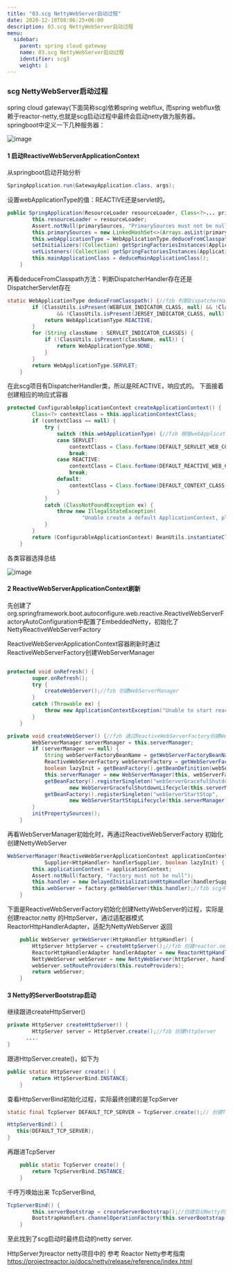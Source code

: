 ```yaml
---
title: "03.scg NettyWebServer启动过程"
date: 2020-12-10T08:06:25+06:00
description: 03.scg NettyWebServer启动过程
menu:
  sidebar:
    parent: spring cloud gateway
    name: 03.scg NettyWebServer启动过程
    identifier: scg3
    weight: 1
---
```


### scg NettyWebServer启动过程
spring cloud gateway(下面简称scg)依赖spring webflux, 而spring webflux依赖于reactor-netty,也就是scg启动过程中最终会启动netty做为服务器。
springboot中定义一下几种服务器：

![image](https://uploader.shimo.im/f/NueY24OjUNgE7DgF.png)

#### 1 启动ReactiveWebServerApplicationContext 
从springboot启动开始分析
```java
SpringApplication.run(GatewayApplication.class, args);
```
设置webApplicationType的值：REACTIVE还是servlet的。
```java
public SpringApplication(ResourceLoader resourceLoader, Class<?>... primarySources) {
		this.resourceLoader = resourceLoader;
		Assert.notNull(primarySources, "PrimarySources must not be null");
		this.primarySources = new LinkedHashSet<>(Arrays.asList(primarySources));
		this.webApplicationType = WebApplicationType.deduceFromClasspath();//fzb 通过类路径中类，推测web应用类型：REACTIVE还是servlet的。
		setInitializers((Collection) getSpringFactoriesInstances(ApplicationContextInitializer.class));
		setListeners((Collection) getSpringFactoriesInstances(ApplicationListener.class));
		this.mainApplicationClass = deduceMainApplicationClass();
	}
```
再看deduceFromClasspath方法：判断DispatcherHandler存在还是DispatcherServlet存在
```java
static WebApplicationType deduceFromClasspath() {//fzb 判断DispatcherHandler存在还是DispatcherServlet存在
		if (ClassUtils.isPresent(WEBFLUX_INDICATOR_CLASS, null) && !ClassUtils.isPresent(WEBMVC_INDICATOR_CLASS, null)
				&& !ClassUtils.isPresent(JERSEY_INDICATOR_CLASS, null)) {
			return WebApplicationType.REACTIVE;
		}
		for (String className : SERVLET_INDICATOR_CLASSES) {
			if (!ClassUtils.isPresent(className, null)) {
				return WebApplicationType.NONE;
			}
		}
		return WebApplicationType.SERVLET;
	}
```
在此scg项目有DispatcherHandler类，所以是REACTIVE，响应式的。
下面接着创建相应的响应式容器
```java
protected ConfigurableApplicationContext createApplicationContext() {
		Class<?> contextClass = this.applicationContextClass;
		if (contextClass == null) {
			try {
				switch (this.webApplicationType) {//fzb 根据webApplicationType类型创建不同的context容器
				case SERVLET:
					contextClass = Class.forName(DEFAULT_SERVLET_WEB_CONTEXT_CLASS);
					break;
				case REACTIVE:
					contextClass = Class.forName(DEFAULT_REACTIVE_WEB_CONTEXT_CLASS);//fzb scg创建的容器
					break;
				default:
					contextClass = Class.forName(DEFAULT_CONTEXT_CLASS);
				}
			}
			catch (ClassNotFoundException ex) {
				throw new IllegalStateException(
						"Unable create a default ApplicationContext, please specify an ApplicationContextClass", ex);
			}
		}
		return (ConfigurableApplicationContext) BeanUtils.instantiateClass(contextClass);
	}
```
各类容器选择总结

![image](https://uploader.shimo.im/f/u7bVMszzvBWCyybz.png)

#### 2  ReactiveWebServerApplicationContext刷新
先创建了
org.springframework.boot.autoconfigure.web.reactive.ReactiveWebServerFactoryAutoConfiguration中配置了EmbeddedNetty，初始化了NettyReactiveWebServerFactory

ReactiveWebServerApplicationContext容器刷新时通过ReactiveWebServerFactory创建WebServerManager
```java

protected void onRefresh() {
		super.onRefresh();
		try {
			createWebServer();//fzb 创建WebServerManager
		}
		catch (Throwable ex) {
			throw new ApplicationContextException("Unable to start reactive web server", ex);
		}
	}

private void createWebServer() {//fzb 通过ReactiveWebServerFactory创建WebServerManager
		WebServerManager serverManager = this.serverManager;
		if (serverManager == null) {
			String webServerFactoryBeanName = getWebServerFactoryBeanName();
			ReactiveWebServerFactory webServerFactory = getWebServerFactory(webServerFactoryBeanName);//fzb 获取EmbeddedNetty配置的ReactiveWebServerFactory
			boolean lazyInit = getBeanFactory().getBeanDefinition(webServerFactoryBeanName).isLazyInit();
			this.serverManager = new WebServerManager(this, webServerFactory, this::getHttpHandler, lazyInit);//fzb 创建
			getBeanFactory().registerSingleton("webServerGracefulShutdown",
					new WebServerGracefulShutdownLifecycle(this.serverManager));
			getBeanFactory().registerSingleton("webServerStartStop",
					new WebServerStartStopLifecycle(this.serverManager));
		}
		initPropertySources();
	}
```
再看WebServerManager初始化时，再通过ReactiveWebServerFactory 初始化创建NettyWebServer  
```java
WebServerManager(ReactiveWebServerApplicationContext applicationContext, ReactiveWebServerFactory factory,
			Supplier<HttpHandler> handlerSupplier, boolean lazyInit) {
		this.applicationContext = applicationContext;
		Assert.notNull(factory, "Factory must not be null");
		this.handler = new DelayedInitializationHttpHandler(handlerSupplier, lazyInit);
		this.webServer = factory.getWebServer(this.handler);//fzb scg中创建NettyWebServer
	}
```

下面是ReactiveWebServerFactory初始化创建NettyWebServer的过程，实际是创建reactor.netty 的HttpServer，通过适配器模式ReactorHttpHandlerAdapter，适配为NettyWebServer 返回
```java
	public WebServer getWebServer(HttpHandler httpHandler) {
		HttpServer httpServer = createHttpServer();//fzb 创建reactor.netty 的HttpServer
		ReactorHttpHandlerAdapter handlerAdapter = new ReactorHttpHandlerAdapter(httpHandler);//通过ReactorHttpHandlerAdapter适配器模式适配
		NettyWebServer webServer = new NettyWebServer(httpServer, handlerAdapter, this.lifecycleTimeout, getShutdown());//HttpServer 适配为NettyWebServer
		webServer.setRouteProviders(this.routeProviders);
		return webServer;
	}
```

#### 3  Netty的ServerBootstrap启动

继续跟进createHttpServer()
```java
private HttpServer createHttpServer() {
		HttpServer server = HttpServer.create();//fzb 创建httpServer
      ....
}
```
跟进HttpServer.create()，如下为
```java
public static HttpServer create() {
		return HttpServerBind.INSTANCE;
	}
```
查看HttpServerBind初始化过程，实际最终创建的是TcpServer
```java
static final TcpServer DEFAULT_TCP_SERVER = TcpServer.create();// 创建TcpServer

HttpServerBind() {
   this(DEFAULT_TCP_SERVER);
}

```
再跟进TcpServer
```java
	public static TcpServer create() {
		return TcpServerBind.INSTANCE;
	}
```
千呼万唤始出来 TcpServerBind,
```java
TcpServerBind() {
		this.serverBootstrap = createServerBootstrap();//创建启动Netty的服务端serverBootstrap
		BootstrapHandlers.channelOperationFactory(this.serverBootstrap, TcpUtils.TCP_OPS);
	}
```
至此找到了scg启动时最终启动的netty server.


HttpServer为reactor netty项目中的
参考 Reactor Netty参考指南 https://projectreactor.io/docs/netty/release/reference/index.html










